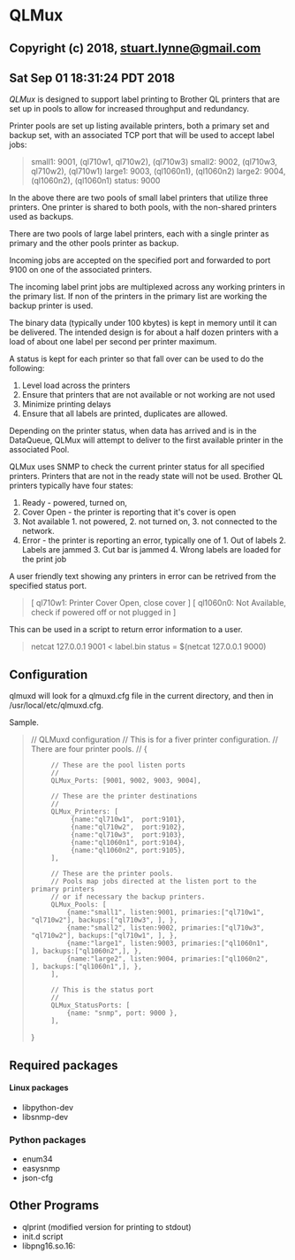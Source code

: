 # QLMux
## Copyright (c) 2018, stuart.lynne@gmail.com
## Sat Sep 01 18:31:24 PDT 2018 

*QLMux* is designed to support label printing to Brother QL printers that are set up in pools to allow for increased throughput 
and redundancy.

Printer pools are set up listing available printers, both a primary set and backup set, with an associated TCP port that will 
be used to accept label jobs:
>
>  small1: 9001, (ql710w1, ql710w2), (ql710w3)
>  small2: 9002, (ql710w3, ql710w2), (ql710w1)
>  large1: 9003, (ql1060n1), (ql1060n2)
>  large2: 9004, (ql1060n2), (ql1060n1)
>  status: 9000
>
In the above there are two pools of small label printers that utilize three printers. One printer is shared to both pools, with the non-shared printers used as backups.  
  
There are two pools of large label printers, each with a single printer as primary and the other pools printer as backup.

Incoming jobs are accepted on the specified port and forwarded to port 9100 on one of the associated printers.

The incoming label print jobs are multiplexed across any working printers in the primary list. If non of the printers in the primary list are working the backup printer is used.

The binary data (typically under 100 kbytes) is kept in memory until it can be delivered. The intended
design is for about a half dozen printers with a load of about one label per second per printer maximum.

A status is kept for each printer so that fall over can be used to do the following:

  1. Level load across the printers
  2. Ensure that printers that are not available or not working are not used
  3. Minimize printing delays
  4. Ensure that all labels are printed, duplicates are allowed.

Depending on the printer status, when data has arrived and is in the DataQueue, QLMux will attempt
to deliver to the first available printer in the associated Pool. 

QLMux uses SNMP to check the current printer status for all specified printers. Printers that are
not in the ready state will not be used. Brother QL printers typically have four states:

  1. Ready - powered, turned on, 
  2. Cover Open - the printer is reporting that it's cover is open
  3. Not available 
    1. not powered, 
    2. not turned on, 
    3. not connected to the network.
  4. Error - the printer is reporting an error, typically one of
    1. Out of labels
    2. Labels are jammed
    3. Cut bar is jammed
    4. Wrong labels are loaded for the print job



A user friendly text showing any printers in error can be retrived from the specified status port. 

> [ ql710w1: Printer Cover Open, close cover ]
> [ ql1060n0: Not Available, check if powered off or not plugged in ]


This can be used in a script to return error information to a user.

> netcat 127.0.0.1 9001 < label.bin
> status = $(netcat 127.0.0.1 9000)

## Configuration

qlmuxd will look for a qlmuxd.cfg file in the current directory, and then in
/usr/local/etc/qlmuxd.cfg.

Sample.
>
>  // QLMuxd configuration
>  // This is for a fiver printer configuration.
>  // There are four printer pools.
>  //
>  {
>  
>          // These are the pool listen ports
>          //
>          QLMux_Ports: [9001, 9002, 9003, 9004],
>  
>          // These are the printer destinations
>          //
>          QLMux_Printers: [
>               {name:"ql710w1",  port:9101},
>               {name:"ql710w2",  port:9102},
>               {name:"ql710w3",  port:9103},
>               {name:"ql1060n1", port:9104},
>               {name:"ql1060n2", port:9105},
>          ],
>  
>          // These are the printer pools.
>          // Pools map jobs directed at the listen port to the primary printers 
>          // or if necessary the backup printers.
>          QLMux_Pools: [
>              {name:"small1", listen:9001, primaries:["ql710w1", "ql710w2"], backups:["ql710w3", ], },
>              {name:"small2", listen:9002, primaries:["ql710w3", "ql710w2"], backups:["ql710w1", ], },
>              {name:"large1", listen:9003, primaries:["ql1060n1",         ], backups:["ql1060n2",], },
>              {name:"large2", listen:9004, primaries:["ql1060n2",         ], backups:["ql1060n1",], },
>          ],
>  
>          // This is the status port
>          //
>          QLMux_StatusPorts: [
>              {name: "snmp", port: 9000 },
>          ],
>  }
>



## Required packages

#### Linux packages
  - libpython-dev
  - libsnmp-dev

### Python packages
  - enum34
  - easysnmp
  - json-cfg  

## Other Programs

  - qlprint (modified version for printing to stdout)
  - init.d script
  - libpng16.so.16:



